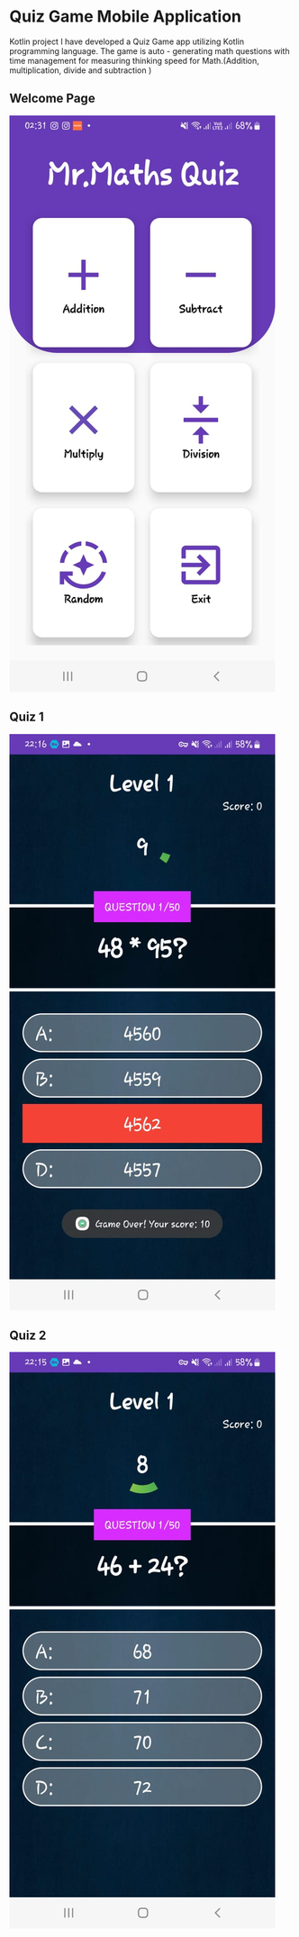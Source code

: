 # Quiz Game Mobile Application
Kotlin project
I have developed a Quiz Game app utilizing Kotlin programming
 language. The game is auto - generating math questions with time
 management for measuring thinking speed for Math.(Addition,
 multiplication, divide and subtraction )

## Welcome Page
![image alert](https://github.com/AvishkaRodrigooo/Quiz-Game_Math/blob/master/1.jpg)

## Quiz 1
![image alert](https://github.com/AvishkaRodrigooo/Quiz-Game_Math/blob/master/3.jpg)

## Quiz 2
![image alert](https://github.com/AvishkaRodrigooo/Quiz-Game_Math/blob/master/4.jpg)


